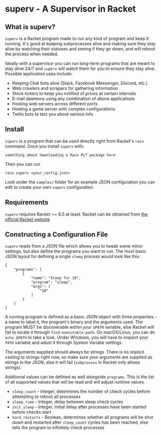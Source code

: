superv - A Supervisor in Racket
======

## What is superv?

`superv` is a Racket program made to run any kind of program and keep it running. It's good at keeping subprocesses alive and making sure they stay alive by watching their statuses and seeing if they go down, and will reboot the process when needed.

Ideally with a supervisor you can run long-term programs that are meant to stay alive 24/7 and `superv` will watch them for you to ensure they stay alive. Possible application uses include:

* Keeping Chat bots alive (Slack, Facebook Messenger, Discord, etc.)
* Web crawlers and scrapers for gathering information
* Stock tickers to keep you notified of prices at certain intervals
* E-mail daemons using any combination of above applications
* Hosting web servers across different ports
* Hosting a game server with complex configurations
* Twilio bots to text you about various info

## Install

`superv` is a program that can be used directly right from Racket's `raco` command. Once you install `superv` with:

```
something about downloading a Raco PLT package here
```

Then you can run

```
raco superv <your_config.json>
```

Look under the `samples/` folder for an example JSON configuration you can edit to create your own `superv` configuration.

## Requirements

`superv` requires Racket >= 6.5 at least. Racket can be obtained from [the official Racket website](http://racket-lang.org)

## Constructing a Configuration File

`superv` reads from a JSON file which allows you to tweak some minor settings, but also define the programs you want to run. The most basic JSON layout for defining a single `sleep` process would look like this:

```
{
	"programs": [
		{
			"name": "Sleep for 10",
			"program": "sleep",
			"args": [
				"10"
			]
		}
	]
}
```

A running program is defined as a basic JSON object with three properties - a name to label it, the program's binary and the arguments used. The program MUST be discoverable within your `$PATH` variable, else Racket will fail to locate it through `find-executable-path`. On macOS/Linux, you can do `echo $PATH` to take a look. Under Windows, you will have to inspect your `PATH` variable and adust it through System Variabe settings.

The arguments supplied should always be strings. There is no implicit casting to strings right now, so make sure your arguments are supplied as strings in the JSON, else it will fail (`subprocess` in Racket only allows strings).

Additional values can be defined as well alongside `programs`. This is the list of all supported values that will be read and will adjust runtime values.

* `sleep_count` - Integer, determines the number of check cycles before attempting to reboot all processes
* `sleep_time` - Integer, delay between sleep check cycles
* `init_sleep` - Integer, initial delay after processes have been started before checks start
* `hard_restarts` - Boolean, determines whether all programs will be shut down and restarted after `sleep_count` cycles has been reached, else tells the program to infinitely check processes

